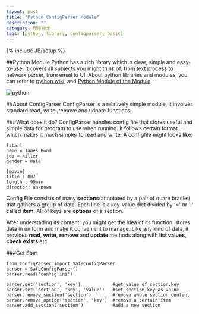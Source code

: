 ```yaml
---
layout: post
title: "Python ConfigParser Module"
description: ""
category: 程序技术
tags: [python, library, configparser, basic]
---
```

{% include JB/setup %}

##Python Module
Python has a rich library which is clear, simple and easy-to-use.
It covers all subjects you might think of, from text process to network parser, from email to UI.
About python libraries and modules, you can refer to [python wiki](http://wiki.python.org/moin/UsefulModules), and [Python Module of the Module](http://pymotw.com/2/).

![python]

##About ConfigParser
ConfigParser is a relatively simple module, it involves standard read, write ,remove and  udpate functions.

###What does it do?
ConfigParser handles config file that stores useful and simple data for program to use when running.
It follows certain format which makes it much simpler to read and write. A configfile might looks like:

    [star]
    name = James Bond
    job = killer
    gender = male

    [movie]
    title : 007
    length : 90min
    director: unknown

Config File consists of many **sections**(annotated by a pair of quare braclet) that gathers a group of data.
Each line is a key-value dict divided by '=' or ':' called **item**. All of keys are **options** of a section.

After understading its content, you might get the idea of its function: stores data in uniform and make it convenient to manage.
Like any kind of data, it provides **read**, **write**, **remove** and **update** methods along with **list values**, **check exists** etc.


###Get Start

    from ConfigParser import SafeConfigParser
    parser = SafeConfigParser()
    parser.read('config.ini')

    parser.get('section', 'key')            #get value of section.key
    parser.set('section', 'key', 'value')   #set section.key as value
    parser.remove_section('section')        #remove whole section content
    parser.remove_option('section', 'key')  #remove a certain item
    parser.add_section('section')           #add a new section

[python]: http://rlv.zcache.com/python_programming_language_fridge_magnet-r1728c7a603db4d8c9922cb0d122bf95f_x7js9_8byvr_512.jpg

